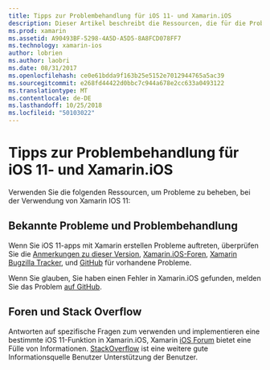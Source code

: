 ```yaml
---
title: Tipps zur Problembehandlung für iOS 11- und Xamarin.iOS
description: Dieser Artikel beschreibt die Ressourcen, die für die Problembehandlung bei der Entwicklung der Xamarin.iOS-Anwendungen verwendet werden können. Es wird erläutert, Fehler melden, Versionshinweise, die Versionen von Xamarin-Blog, und support-Optionen.
ms.prod: xamarin
ms.assetid: A90493BF-5298-4A5D-A5D5-8A8FCD078FF7
ms.technology: xamarin-ios
author: lobrien
ms.author: laobri
ms.date: 08/31/2017
ms.openlocfilehash: ce0e61bdda9f163b25e5152e7012944765a5ac39
ms.sourcegitcommit: e268fd44422d0bbc7c944a678e2cc633a0493122
ms.translationtype: MT
ms.contentlocale: de-DE
ms.lasthandoff: 10/25/2018
ms.locfileid: "50103022"
---
```

# <a name="troubleshooting-tips-for-ios-11-and-xamarinios"></a>Tipps zur Problembehandlung für iOS 11- und Xamarin.iOS

Verwenden Sie die folgenden Ressourcen, um Probleme zu beheben, bei der Verwendung von Xamarin IOS 11:

## <a name="known-issues-and-troubleshooting"></a>Bekannte Probleme und Problembehandlung

Wenn Sie iOS 11-apps mit Xamarin erstellen Probleme auftreten, überprüfen Sie die [Anmerkungen zu dieser Version](http://releases.xamarin.com/), [Xamarin.iOS-Foren](https://forums.xamarin.com/categories/ios), [Xamarin Bugzilla Tracker](https://bugzilla.xamarin.com/query.cgi?product=iOS), und [ GitHub](https://github.com/xamarin/xamarin-macios/issues) für vorhandene Probleme.

Wenn Sie glauben, Sie haben einen Fehler in Xamarin.iOS gefunden, melden Sie das Problem [auf GitHub](https://github.com/xamarin/xamarin-macios/issues).

## <a name="forums-and-stackoverflow"></a>Foren und Stack Overflow

Antworten auf spezifische Fragen zum verwenden und implementieren eine bestimmte iOS 11-Funktion in Xamarin.iOS, Xamarin [iOS Forum](http://forums.xamarin.com/categories/ios) bietet eine Fülle von Informationen. [StackOverflow](http://stackoverflow.com/search?tab=newest&q=xamarin) ist eine weitere gute Informationsquelle Benutzer Unterstützung der Benutzer.
